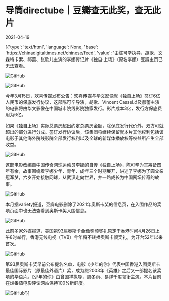 # 导筒directube｜豆瓣查无此奖，查无此片

2021-04-19

[{'type': 'text/html', 'language': None, 'base': 'https://chinadigitaltimes.net/chinese/feed', 'value': '由陈可辛执导，胡歌、文森特卡索、郝蕾、张欣儿主演的李娜传记片《独自·上场》（原名李娜）豆瓣主页已无法查看。

![GitHub](https://chinadigitaltimes.net/chinese/files/2021/04/post-665041-607d3455ce506.png)

![GitHub](https://chinadigitaltimes.net/chinese/files/2021/04/post-665041-607d34575e223.)

今年3月15日，欢喜传媒发布公告：欢喜传媒与华文影像就《独自上场》签订6亿人民币的保底发行协议，这部陈可辛导演，胡歌、Vincent Cassel以及郝蕾主演的电影将由华文影像在中国城市院线影院独家发行。影片成本3亿，发行方保底费用为6亿。

如果《独自上场》实际总票房超出约定总票房金额，除保底发行代价外，双方可就超出的部分进行分成。签订发行协议后，该集团将继续保留就本片其他权利包括该电影于其他海外院线影院全部发行权利以及全球的新媒体播放权等权益所产生全部收益。

![GitHub](https://chinadigitaltimes.net/chinese/files/2021/04/post-665041-607d3459408cc.)

这部电影改编自中国传奇网球运动员李娜的自传《独自上场》，陈可辛为其筹备四年有余，故事围绕着李娜少年、青年、成年三个时期展开，讲述了李娜为了圆父亲冠军梦，六岁开始接触网球，从武汉走向世界，并一路成长为中国网坛传奇的故事。

![GitHub](https://chinadigitaltimes.net/chinese/files/2021/04/post-665041-607d345b74574.)

本月据variety报道，豆瓣电影删除了2021年奥斯卡奖的信息页，在入围作品的奖项页面中也无法查看到奥斯卡奖入围信息。

![GitHub](https://chinadigitaltimes.net/chinese/files/2021/04/post-665041-607d345da4a3a.png)

此前多家外媒报道，美国第93届奥斯卡金像奖颁奖礼原定于香港时间4月26日上午8时举行，香港无线电视（TVB）今年将不转播奥斯卡颁奖礼，为开台52年以来首次。

![GitHub](https://chinadigitaltimes.net/chinese/files/2021/04/post-665041-607d345fcc425.)

第93届奥斯卡奖早前公布提名名单，电影《少年的你》代表中国香港入围奥斯卡最佳国际影片（原最佳外语片）奖，成为继2003年《英雄》之后又一部提名该奖项的华语片。《少年的你》由曾国祥执导，周冬雨、易烊千玺领衔主演。本片目前在烂番茄电影评论网站保持100%新鲜度。

![GitHub](https://chinadigitaltimes.net/chinese/files/2021/04/post-665041-607d34615d409.)'}]